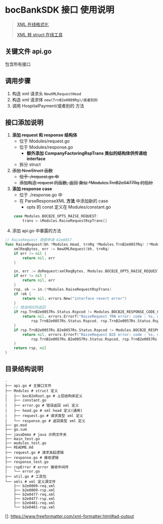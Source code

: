 # bocBankSDK 接口 使用说明

>  [XML 在线格式化](https://www.freeformatter.com/xml-formatter.html#ad-output)
> 
>  [XML 转 struct 在线工具](https://www.onlinetool.io/xmltogo/)

## 关键文件 api.go
包含所有接口

## 调用步骤
1. 构造 xml 请求头
`NewXMLRequestHead`
2. 构造 xml 请求体
`new(TrnB2e0009Rq)/或者别的`
3. 调用 HospitalPayment/或者别的 方法

## 接口添加说明
1. **添加 request 和 response 结构体**
    - 位于 Modules/request.go
    - 位于 Modules/response.go
      - **额外添加 CompanyFactoringRspTrans 类似的结构体供传递给 interface**
    - 拆分 struct
2. ~~添加 NewStruct 函数~~
    - ~~位于 ./request.go 中~~
    - ~~添加构造 request 的函数, 返回 类似 *Modules.TrnB2e0477Rq 的指针~~
3. **添加 response case**
    - 位于 ./response.go 中
    - 在 ParseResponseXML **方法** 中添加新的 case
        - opts 的 const 定义在 Modules/constant.go
``` go
	case Modules.BOCB2E_OPTS_RAISE_REQUEST:
		trans = &Modules.RaiseRequestRspTrans{}
```
4. 添加 api.go 中暴露的方法
``` go
// RaiseRequest 提额申请 b2e0057
func RaiseRequest(bh *Modules.Head, trnRq *Modules.TrnB2e0057Rq) (*Modules.RaiseRequestRspTrans, error) {
	xmlReqBytes, err := NewXMLRequest(bh, trnRq)
	if err != nil {
		return nil, err
	}

	in, err := doRequest(xmlReqBytes, Modules.BOCB2E_OPTS_RAISE_REQUEST)
	if err != nil {
		return nil, err
	}
	rsp, ok := in.(*Modules.RaiseRequestRspTrans)
	if !ok {
		return nil, errors.New("interface revert error")
	}
	// 错误响应码返回
	if rsp.TrnB2e0057Rs.Status.Rspcod != Modules.BOCB2E_RESPONSE_CODE_OK {
		return nil, errors.Errorf("RaiseRequest TRN error: code : %s, msg: %s",
			rsp.TrnB2e0057Rs.Status.Rspcod, rsp.TrnB2e0057Rs.Status.Rspmsg)
	}
	if rsp.TrnB2e0057Rs.B2e0057Rs.Status.Rspcod != Modules.BOCB2E_RESPONSE_CODE_OK {
		return nil, errors.Errorf("RaiseRequest B2E error: code : %s, msg: %s",
			rsp.TrnB2e0057Rs.B2e0057Rs.Status.Rspcod, rsp.TrnB2e0057Rs.B2e0057Rs.Status.Rspmsg)
	}
	return rsp, nil
}
```

## 目录结构说明
```shell
.
├── api.go # 主接口文件
├── Modules # struct 定义
│   ├── bocB2eRoot.go # 上层结构体定义
│   ├── constant.go 
│   ├── error.go # 错误返回 xml 定义
│   ├── head.go # xml head 定义(通用)
│   ├── request.go # 请求类型 xml 定义
│   └── response.go # 返回类型 xml 定义
├── go.mod
├── go.sum
├── javaDemo # java 示例文件夹
├── main_test.go
├── modules_test.go
├── README.md
├── request.go # 请求发起逻辑
├── response.go # 接收逻辑
├── response_test.go
├── rspError # error 接收中间件
│   └── error.go
├── util.go # 工具包
└── xmls # xml 定义源文件
    ├── b2e0009-req.xml
    ├── b2e0009-rsp.xml
    ├── b2e0477-req.xml
    ├── b2e0477-rsp.xml
    ├── b2e0481-req.xml
    └── b2e0481-rsp.xml

```

[]: https://www.freeformatter.com/xml-formatter.html#ad-output